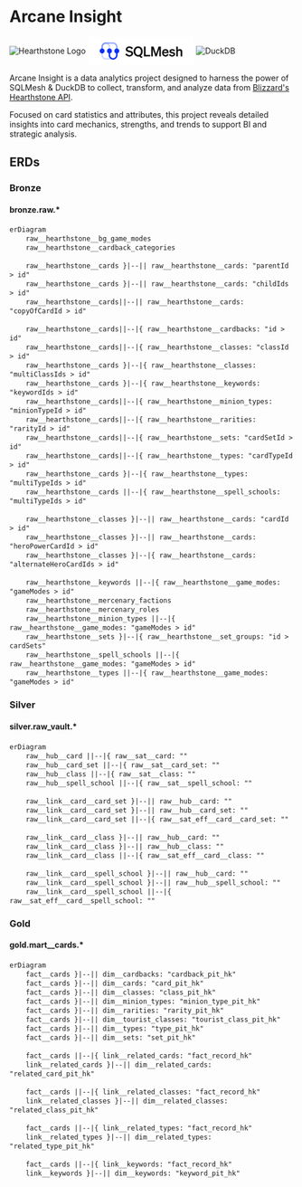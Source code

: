 # Arcane Insight
<img src="https://blz-contentstack-images.akamaized.net/v3/assets/bltc965041283bac56c/bltce748775e32f8c04/5f0769f35d2ae808119fb2dd/homepage_logo.png" height="50" alt="Hearthstone Logo" style="vertical-align: middle"> <img src="https://github.com/TobikoData/sqlmesh/blob/main/docs/readme/sqlmesh.png?raw=true" height="50" alt="SQLmesh" style="vertical-align: middle"> <img src="https://duckdb.org/images/logo-dl/DuckDB_Logo-horizontal.svg" height="50" alt="DuckDB" style="vertical-align: middle">

Arcane Insight is a data analytics project designed to harness the power of SQLMesh & DuckDB to collect, transform, and analyze data from [Blizzard's Hearthstone API](https://develop.battle.net/documentation/hearthstone).

Focused on card statistics and attributes, this project reveals detailed insights into card mechanics, strengths, and trends to support BI and strategic analysis.

## ERDs
### Bronze
#### bronze.raw.*
```mermaid
erDiagram
    raw__hearthstone__bg_game_modes
    raw__hearthstone__cardback_categories
    
    raw__hearthstone__cards }|--|| raw__hearthstone__cards: "parentId > id"
    raw__hearthstone__cards }|--|| raw__hearthstone__cards: "childIds > id"
    raw__hearthstone__cards||--|| raw__hearthstone__cards: "copyOfCardId > id"
    
    raw__hearthstone__cards||--|{ raw__hearthstone__cardbacks: "id > id"
    raw__hearthstone__cards||--|{ raw__hearthstone__classes: "classId > id"
    raw__hearthstone__cards }|--|{ raw__hearthstone__classes: "multiClassIds > id"
    raw__hearthstone__cards }|--|{ raw__hearthstone__keywords: "keywordIds > id"
    raw__hearthstone__cards||--|{ raw__hearthstone__minion_types: "minionTypeId > id"
    raw__hearthstone__cards||--|{ raw__hearthstone__rarities: "rarityId > id"
    raw__hearthstone__cards||--|{ raw__hearthstone__sets: "cardSetId > id"
    raw__hearthstone__cards||--|{ raw__hearthstone__types: "cardTypeId > id"
    raw__hearthstone__cards }|--|{ raw__hearthstone__types: "multiTypeIds > id"
    raw__hearthstone__cards ||--|{ raw__hearthstone__spell_schools: "multiTypeIds > id"
    
    raw__hearthstone__classes }|--|| raw__hearthstone__cards: "cardId > id"
    raw__hearthstone__classes }|--|| raw__hearthstone__cards: "heroPowerCardId > id"
    raw__hearthstone__classes }|--|{ raw__hearthstone__cards: "alternateHeroCardIds > id"
    
    raw__hearthstone__keywords ||--|{ raw__hearthstone__game_modes: "gameModes > id"
    raw__hearthstone__mercenary_factions
    raw__hearthstone__mercenary_roles
    raw__hearthstone__minion_types ||--|{ raw__hearthstone__game_modes: "gameModes > id"
    raw__hearthstone__sets }|--|{ raw__hearthstone__set_groups: "id > cardSets"
    raw__hearthstone__spell_schools ||--|{ raw__hearthstone__game_modes: "gameModes > id"
    raw__hearthstone__types ||--|{ raw__hearthstone__game_modes: "gameModes > id"
```

### Silver
#### silver.raw_vault.*
```mermaid
erDiagram
    raw__hub__card ||--|{ raw__sat__card: ""
    raw__hub__card_set ||--|{ raw__sat__card_set: ""
    raw__hub__class ||--|{ raw__sat__class: ""
    raw__hub__spell_school ||--|{ raw__sat__spell_school: ""
    
    raw__link__card__card_set }|--|| raw__hub__card: ""
    raw__link__card__card_set }|--|| raw__hub__card_set: ""
    raw__link__card__card_set ||--|{ raw__sat_eff__card__card_set: ""
    
    raw__link__card__class }|--|| raw__hub__card: ""
    raw__link__card__class }|--|| raw__hub__class: ""
    raw__link__card__class ||--|{ raw__sat_eff__card__class: ""
    
    raw__link__card__spell_school }|--|| raw__hub__card: ""
    raw__link__card__spell_school }|--|| raw__hub__spell_school: ""
    raw__link__card__spell_school ||--|{ raw__sat_eff__card__spell_school: ""
```

### Gold
#### gold.mart__cards.*
```mermaid
erDiagram
    fact__cards }|--|| dim__cardbacks: "cardback_pit_hk"
    fact__cards }|--|| dim__cards: "card_pit_hk"
    fact__cards }|--|| dim__classes: "class_pit_hk"
    fact__cards }|--|| dim__minion_types: "minion_type_pit_hk"
    fact__cards }|--|| dim__rarities: "rarity_pit_hk"
    fact__cards }|--|| dim__tourist_classes: "tourist_class_pit_hk"
    fact__cards }|--|| dim__types: "type_pit_hk"
    fact__cards }|--|| dim__sets: "set_pit_hk"
    
    fact__cards ||--|{ link__related_cards: "fact_record_hk"
    link__related_cards }|--|| dim__related_cards: "related_card_pit_hk"
    
    fact__cards ||--|{ link__related_classes: "fact_record_hk"
    link__related_classes }|--|| dim__related_classes: "related_class_pit_hk"
    
    fact__cards ||--|{ link__related_types: "fact_record_hk"
    link__related_types }|--|| dim__related_types: "related_type_pit_hk"
    
    fact__cards ||--|{ link__keywords: "fact_record_hk"
    link__keywords }|--|| dim__keywords: "keyword_pit_hk"
```